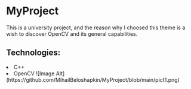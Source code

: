 # MyProject

This is a university project, and the reason why I choosed this theme is a wish to discover OpenCV and its general capabilities.
## Technologies:
<li> C++
<li> OpenCV
![Image Alt](https://github.com/MihailBeloshapkin/MyProject/blob/main/pict1.png)
